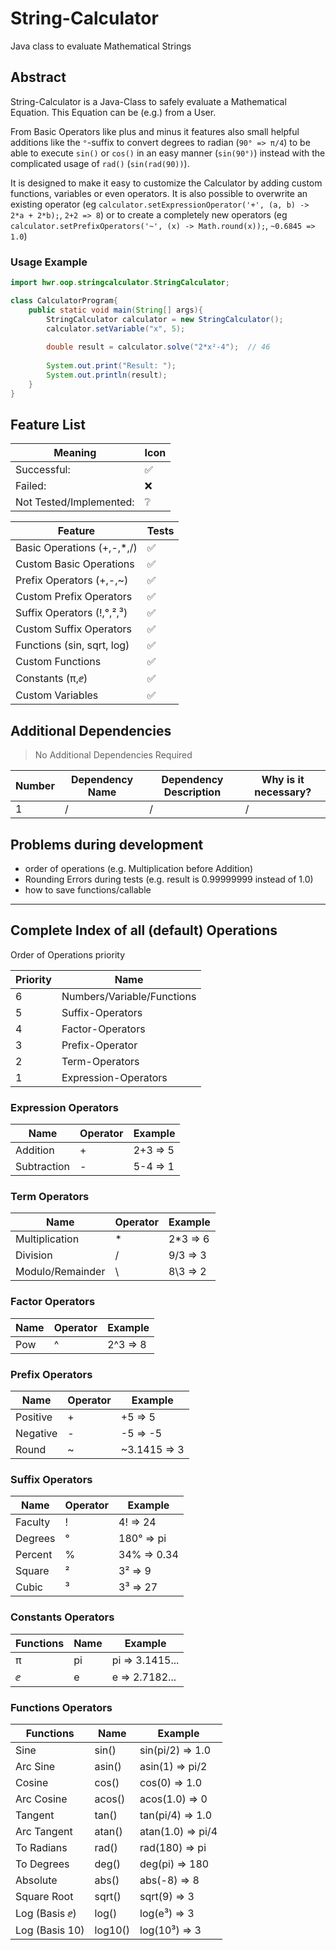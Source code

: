 # String-Calculator

Java class to evaluate Mathematical Strings

## Abstract

String-Calculator is a Java-Class to safely evaluate a Mathematical Equation.
This Equation can be (e.g.) from a User.

From Basic Operators like plus and minus it features also small helpful additions like the `°`-suffix to convert degrees
to radian (`90° => π/4`) to be able to execute `sin()` or `cos()` in an easy manner (`sin(90°)`) instead with the
complicated usage of `rad()` (`sin(rad(90))`).

It is designed to make it easy to customize the Calculator by adding custom functions, variables or even operators.
It is also possible to overwrite an existing operator
(eg `calculator.setExpressionOperator('+', (a, b) -> 2*a + 2*b);`, `2+2 => 8`)
or to create a completely new operators
(eg `calculator.setPrefixOperators('~', (x) -> Math.round(x));`, `~0.6845 => 1.0`)

### Usage Example

```java
import hwr.oop.stringcalculator.StringCalculator;

class CalculatorProgram{
    public static void main(String[] args){
        StringCalculator calculator = new StringCalculator();
        calculator.setVariable("x", 5);
        
        double result = calculator.solve("2*x²-4");  // 46
        
        System.out.print("Result: ");
        System.out.println(result);
    }
}
```

## Feature List

[TODO]: # (✔️❌️✅️❔️)

| Meaning                 | Icon |
|-------------------------|------|
| Successful:             | ️✅   |
| Failed:                 | ❌️   |
| Not Tested/Implemented: | ️❔   |

| Feature                    | Tests |
|----------------------------|-------|
| Basic Operations (+,-,*,/) | ️✅️   |
| Custom Basic Operations    | ️✅️   |
| Prefix Operators (+,-,~)   | ️✅️   |
| Custom Prefix Operators    | ️✅️   |
| Suffix Operators (!,°,²,³) | ️✅️   |
| Custom Suffix Operators    | ️✅️   |
| Functions (sin, sqrt, log) | ️✅️   |
| Custom Functions           | ️✅️   |
| Constants (π,ⅇ)            | ️✅️   |
| Custom Variables           | ️✅️   |

## Additional Dependencies

> No Additional Dependencies Required

| Number | Dependency Name | Dependency Description | Why is it necessary? |
|--------|-----------------|------------------------|----------------------|
| 1      | /               | /                      | /                    |

## Problems during development

- order of operations (e.g. Multiplication before Addition)
- Rounding Errors during tests (e.g. result is 0.99999999 instead of 1.0)
- how to save functions/callable

---

## Complete Index of all (default) Operations

Order of Operations priority

| Priority | Name                       |
|----------|----------------------------|
| 6        | Numbers/Variable/Functions |
| 5        | Suffix-Operators           |
| 4        | Factor-Operators           |
| 3        | Prefix-Operator            |
| 2        | Term-Operators             |
| 1        | Expression-Operators       |

### Expression Operators

| Name        | Operator | Example  |
|-------------|----------|----------|
| Addition    | +        | 2+3 => 5 |
| Subtraction | -        | 5-4 => 1 |

### Term Operators

| Name             | Operator | Example  |
|------------------|----------|----------|
| Multiplication   | *        | 2*3 => 6 |
| Division         | /        | 9/3 => 3 |
| Modulo/Remainder | \        | 8\3 => 2 |

### Factor Operators

| Name | Operator | Example  |
|------|----------|----------|
| Pow  | ^        | 2^3 => 8 |

### Prefix Operators

| Name     | Operator | Example      |
|----------|----------|--------------|
| Positive | +        | +5 => 5      |
| Negative | -        | -5 => -5     |
| Round    | ~        | ~3.1415 => 3 |

### Suffix Operators

| Name    | Operator | Example     |
|---------|----------|-------------|
| Faculty | !        | 4! => 24    |
| Degrees | °        | 180° => pi  |
| Percent | %        | 34% => 0.34 |
| Square  | ²        | 3² => 9     |
| Cubic   | ³        | 3³ => 27    |

### Constants Operators

| Functions | Name | Example         |
|-----------|------|-----------------|
| π         | pi   | pi => 3.1415... |
| ⅇ         | e    | e => 2.7182...  |

### Functions Operators

| Functions      | Name    | Example           |
|----------------|---------|-------------------|
| Sine           | sin()   | sin(pi/2) => 1.0  |
| Arc Sine       | asin()  | asin(1) => pi/2   |
| Cosine         | cos()   | cos(0) => 1.0     |
| Arc Cosine     | acos()  | acos(1.0) => 0    |
| Tangent        | tan()   | tan(pi/4) => 1.0  |
| Arc Tangent    | atan()  | atan(1.0) => pi/4 |
| To Radians     | rad()   | rad(180) => pi    |
| To Degrees     | deg()   | deg(pi) => 180    |
| Absolute       | abs()   | abs(-8) => 8      |
| Square Root    | sqrt()  | sqrt(9) => 3      |
| Log (Basis ⅇ)  | log()   | log(e³) => 3      |
| Log (Basis 10) | log10() | log(10³) => 3     |
